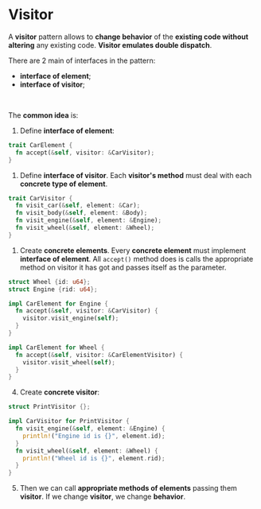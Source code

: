 # Visitor
A **visitor** pattern allows to **change behavior** of the **existing code without altering** any existing code. **Visitor emulates double dispatch**.<br>

There are 2 main of interfaces in the pattern:
- **interface of element**;
- **interface of visitor**;

<br>

The **common idea** is:
1. Define **interface of element**:
```rust
trait CarElement {
  fn accept(&self, visitor: &CarVisitor);
}
```
1. Define **interface of visitor**. Each **visitor's method** must deal with each **concrete type of element**.
```rust
trait CarVisitor {
  fn visit_car(&self, element: &Car);
  fn visit_body(&self, element: &Body);
  fn visit_engine(&self, element: &Engine);
  fn visit_wheel(&self, element: &Wheel);
}
```
1. Create **concrete elements**. Every **concrete element** must implement **interface of element**. All `accept()` method does is calls the appropriate method on visitor it has got and passes itself as the parameter.
```rust
struct Wheel {id: u64};
struct Engine {rid: u64};

impl CarElement for Engine {
  fn accept(&self, visitor: &CarVisitor) {
    visitor.visit_engine(self);
  }
}

impl CarElement for Wheel {
  fn accept(&self, visitor: &CarElementVisitor) {
    visitor.visit_wheel(self);
  }
}
```
4. Create **concrete visitor**:
```rust
struct PrintVisitor {};

impl CarVisitor for PrintVisitor {
  fn visit_engine(&self, element: &Engine) {
    println!("Engine id is {}", element.id);
  }
  fn visit_wheel(&self, element: &Wheel) {
    println!("Wheel id is {}", element.rid);
  }
}
```
5. Then we can call **appropriate methods of elements** passing them **visitor**. If we change **visitor**, we change **behavior**.
